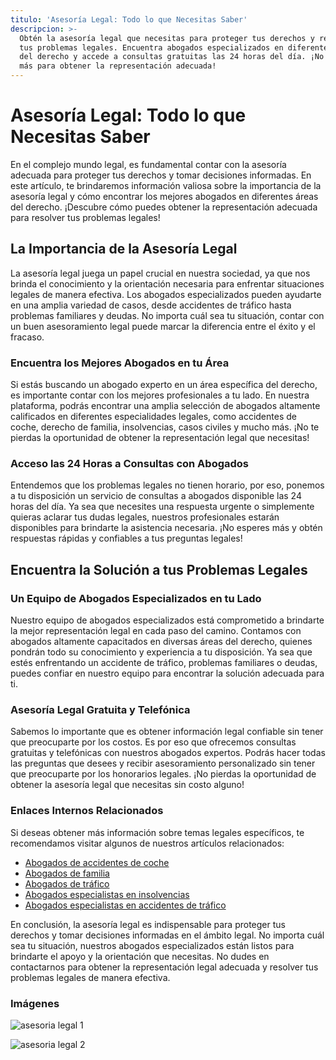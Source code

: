 ```yaml
---
titulo: 'Asesoría Legal: Todo lo que Necesitas Saber'
descripcion: >-
  Obtén la asesoría legal que necesitas para proteger tus derechos y resolver
  tus problemas legales. Encuentra abogados especializados en diferentes áreas
  del derecho y accede a consultas gratuitas las 24 horas del día. ¡No esperes
  más para obtener la representación adecuada!
---
```


# Asesoría Legal: Todo lo que Necesitas Saber



En el complejo mundo legal, es fundamental contar con la asesoría adecuada para proteger tus derechos y tomar decisiones informadas. En este artículo, te brindaremos información valiosa sobre la importancia de la asesoría legal y cómo encontrar los mejores abogados en diferentes áreas del derecho. ¡Descubre cómo puedes obtener la representación adecuada para resolver tus problemas legales!

## La Importancia de la Asesoría Legal

La asesoría legal juega un papel crucial en nuestra sociedad, ya que nos brinda el conocimiento y la orientación necesaria para enfrentar situaciones legales de manera efectiva. Los abogados especializados pueden ayudarte en una amplia variedad de casos, desde accidentes de tráfico hasta problemas familiares y deudas. No importa cuál sea tu situación, contar con un buen asesoramiento legal puede marcar la diferencia entre el éxito y el fracaso.

### Encuentra los Mejores Abogados en tu Área

Si estás buscando un abogado experto en un área específica del derecho, es importante contar con los mejores profesionales a tu lado. En nuestra plataforma, podrás encontrar una amplia selección de abogados altamente calificados en diferentes especialidades legales, como accidentes de coche, derecho de familia, insolvencias, casos civiles y mucho más. ¡No te pierdas la oportunidad de obtener la representación legal que necesitas!

### Acceso las 24 Horas a Consultas con Abogados

Entendemos que los problemas legales no tienen horario, por eso, ponemos a tu disposición un servicio de consultas a abogados disponible las 24 horas del día. Ya sea que necesites una respuesta urgente o simplemente quieras aclarar tus dudas legales, nuestros profesionales estarán disponibles para brindarte la asistencia necesaria. ¡No esperes más y obtén respuestas rápidas y confiables a tus preguntas legales!

## Encuentra la Solución a tus Problemas Legales

### Un Equipo de Abogados Especializados en tu Lado

Nuestro equipo de abogados especializados está comprometido a brindarte la mejor representación legal en cada paso del camino. Contamos con abogados altamente capacitados en diversas áreas del derecho, quienes pondrán todo su conocimiento y experiencia a tu disposición. Ya sea que estés enfrentando un accidente de tráfico, problemas familiares o deudas, puedes confiar en nuestro equipo para encontrar la solución adecuada para ti.

### Asesoría Legal Gratuita y Telefónica

Sabemos lo importante que es obtener información legal confiable sin tener que preocuparte por los costos. Es por eso que ofrecemos consultas gratuitas y telefónicas con nuestros abogados expertos. Podrás hacer todas las preguntas que desees y recibir asesoramiento personalizado sin tener que preocuparte por los honorarios legales. ¡No pierdas la oportunidad de obtener la asesoría legal que necesitas sin costo alguno!

### Enlaces Internos Relacionados


Si deseas obtener más información sobre temas legales específicos, te recomendamos visitar algunos de nuestros artículos relacionados:




- [Abogados de accidentes de coche](abogados-accidente-coche)
- [Abogados de familia](buenos-abogados-de-familia)
- [Abogados de tráfico](abogados-de-trafico)
- [Abogados especialistas en insolvencias](abogado-especialista-en-insolvencias)
- [Abogados especialistas en accidentes de tráfico](abogados-especialistas-en-accidentes-de-trafico)









En conclusión, la asesoría legal es indispensable para proteger tus derechos y tomar decisiones informadas en el ámbito legal. No importa cuál sea tu situación, nuestros abogados especializados están listos para brindarte el apoyo y la orientación que necesitas. No dudes en contactarnos para obtener la representación legal adecuada y resolver tus problemas legales de manera efectiva.




### Imágenes




![asesoria legal 1](./img/asesoria-legal-1.webp)




![asesoria legal 2](./img/asesoria-legal-2.webp)



